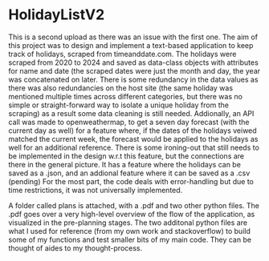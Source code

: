 # HolidayListV2
This is a second upload as there was an issue with the first one.
The aim of this project was to design and implement a text-based application to keep track of holidays, scraped from timeanddate.com.
The holidays were scraped from 2020 to 2024 and saved as data-class objects with attributes for name and date (the scraped dates were just the month and day,
the year was concatenated on later. There is some redundancy in the data values as there was also redundancies on the host site (the same holiday was mentioned
multiple times across different categories, but there was no simple or straight-forward way to isolate a unique holiday from the scraping) as a result some
data cleaning is still needed. 
Addionally, an API call was made to openweathermap, to get a seven day forecast (with the current day as well) for a feature where, if the dates of the holidays
veiwed matched the current week, the forecast would be applied to the holidays as well for an additional reference. There is some ironing-out that still needs to
be implemented in the design w.r.t this feature, but the connections are there in the general picture. 
It has a feature where the holidays can be saved as a .json, and an addional feature where it can be saved as a .csv (pending)
For the most part, the code deals with error-handling but due to time restrictions, it was not universally implemented.

A folder called plans is attached, with a .pdf and two other python files.
The .pdf goes over a very high-level overview of the flow of the application, as visualized in the pre-planning stages.
The two additonal python files are what I used for reference (from my own work and stackoverflow) to build some of my functions and test smaller bits of my main code.
They can be thought of aides to my thought-process.
